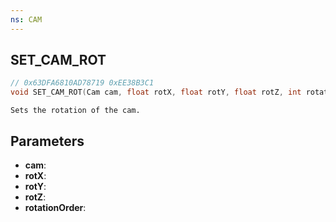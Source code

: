 ```yaml
---
ns: CAM
---
```

## SET_CAM_ROT

```c
// 0x63DFA6810AD78719 0xEE38B3C1
void SET_CAM_ROT(Cam cam, float rotX, float rotY, float rotZ, int rotationOrder);
```

```
Sets the rotation of the cam.
```

## Parameters
* **cam**:
* **rotX**:
* **rotY**:
* **rotZ**:
* **rotationOrder**:
